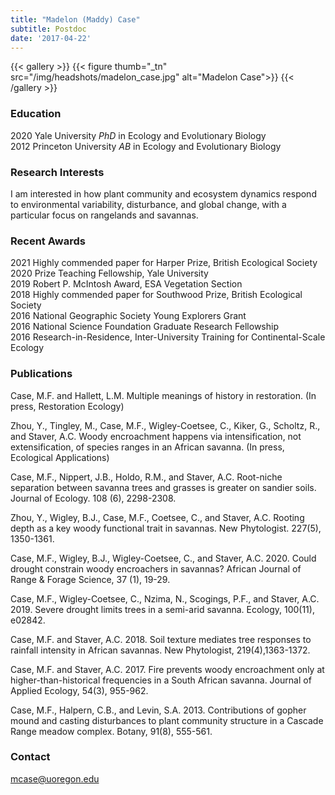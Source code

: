 ```yaml
---
title: "Madelon (Maddy) Case"
subtitle: Postdoc 
date: '2017-04-22'
---
```



{{< gallery >}}
  {{< figure thumb="_tn" src="/img/headshots/madelon_case.jpg" alt="Madelon Case">}}
{{< /gallery >}} 

<!--more-->
### Education
2020 Yale University _PhD_ in Ecology and Evolutionary Biology  
2012 Princeton University _AB_ in Ecology and Evolutionary Biology

### Research Interests
I am interested in how plant community and ecosystem dynamics respond to environmental variability, disturbance, and global change, with a particular focus on rangelands and savannas.

### Recent Awards
2021 Highly commended paper for Harper Prize, British Ecological Society  
2020 Prize Teaching Fellowship, Yale University   
2019 Robert P. McIntosh Award, ESA Vegetation Section   
2018 Highly commended paper for Southwood Prize, British Ecological Society   
2016 National Geographic Society Young Explorers Grant    
2016 National Science Foundation Graduate Research Fellowship   
2016 Research-in-Residence, Inter-University Training for Continental-Scale Ecology

### Publications
Case, M.F. and Hallett, L.M. Multiple meanings of history in restoration. (In press, Restoration Ecology)

Zhou, Y., Tingley, M., Case, M.F., Wigley-Coetsee, C., Kiker, G., Scholtz, R., and Staver, A.C. Woody encroachment happens via intensification, not extensification, of species ranges in an African savanna. (In press, Ecological Applications)

Case, M.F., Nippert, J.B., Holdo, R.M., and Staver, A.C. Root-niche separation between savanna trees and grasses is greater on sandier soils. Journal of Ecology. 108 (6), 2298-2308. 

Zhou, Y., Wigley, B.J., Case, M.F., Coetsee, C., and Staver, A.C. Rooting depth as a key woody functional trait in savannas. New Phytologist. 227(5), 1350-1361. 

Case, M.F., Wigley, B.J., Wigley-Coetsee, C., and Staver, A.C. 2020. Could drought constrain woody encroachers in savannas? African Journal of Range & Forage Science, 37 (1), 19-29. 

Case, M.F., Wigley-Coetsee, C., Nzima, N., Scogings, P.F., and Staver, A.C. 2019. Severe drought limits trees in a semi-arid savanna. Ecology, 100(11), e02842.  

Case, M.F. and Staver, A.C. 2018. Soil texture mediates tree responses to rainfall intensity in African savannas. New Phytologist, 219(4),1363-1372. 

Case, M.F. and Staver, A.C. 2017. Fire prevents woody encroachment only at higher-than-historical frequencies in a South African savanna. Journal of Applied Ecology, 54(3), 955-962.  

Case, M.F., Halpern, C.B., and Levin, S.A. 2013. Contributions of gopher mound and casting disturbances to plant community structure in a Cascade Range meadow complex. Botany, 91(8), 555-561.


### Contact
mcase@uoregon.edu
